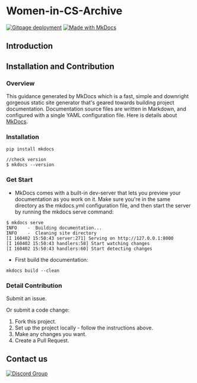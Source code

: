 # Women-in-CS-Archive


[![Gitpage deployment](https://github.com/VickyGuo0907/Women-in-CS-Archive/actions/workflows/docs.yml/badge.svg)](https://github.com/VickyGuo0907/Women-in-CS-Archive/actions/workflows/docs.yml)
[![Made with MkDocs](https://img.shields.io/badge/mkdocs-1-blue)](https://www.mkdocs.org/)


## Introduction


## Installation and Contribution

### Overview

This guidance generated by MkDocs which is a fast, simple and downright gorgeous static site generator that's geared towards building project documentation. Documentation source files are written in Markdown, and configured with a single YAML configuration file. Here is details about [MkDocs](https://www.mkdocs.org/).

### Installation

``` 
pip install mkdocs

//check version
$ mkdocs --version
```

### Get Start

* MkDocs comes with a built-in dev-server that lets you preview your documentation as you work on it. Make sure you're in the same directory as the mkdocs.yml configuration file, and then start the server by running the mkdocs serve command:

```
$ mkdocs serve
INFO    -  Building documentation...
INFO    -  Cleaning site directory
[I 160402 15:50:43 server:271] Serving on http://127.0.0.1:8000
[I 160402 15:50:43 handlers:58] Start watching changes
[I 160402 15:50:43 handlers:60] Start detecting changes
```

* First build the documentation:

```
mkdocs build --clean
```

### Detail Contribution

Submit an issue.

Or submit a code change:

1. Fork this project.
2. Set up the project locally - follow the instructions above.
3. Make any changes you want.
4. Create a Pull Request.

## Contact us

[![Discord Group](https://img.shields.io/badge/Discord-5865F2?style=for-the-badge&logo=discord&logoColor=white)](https://www.mkdocs.org/)

